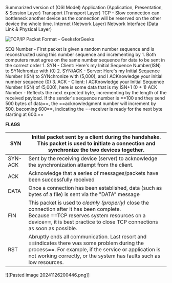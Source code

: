 Summarized version of (OSI Model)
Application (Application, Presentation, & Session Layer)
Transport (Transport Layer)
	TCP - Slow connection can bottleneck another device as the connection will be reserved on the other device the whole time.
Internet (Network Layer)
Network Interface (Data Link & Physical Layer)

![TCP/IP Packet Format - GeeksforGeeks](https://media.geeksforgeeks.org/wp-content/uploads/20230624200917/TCP-packet-format.jpg)

SEQ Number - First packet is given a random number sequence and is reconstructed using this number sequence and incrementing by 1. Both computers must agree on the same number sequence for data to be sent in the correct order 
	1. SYN - Client: Here's my Initial Sequence Number(ISN) to SYNchronize with (0)
	2. SYN/ACK - Server: Here's my Initial Sequence Number (ISN) to SYNchronize with (5,000), and I ACKnowledge your initial number sequence (0)
	3. ACK - Client: I ACKnowledge your Initial Sequence Number (ISN) of (5,000), here is some data that is my ISN+1 (0 + 1)
ACK Number - Reflects the next expected byte, incrementing by the length of the received payload.
	If the sender's sequence number is ==100 and they send 500 bytes of data==, the ==acknowledgment number will increment by 500, becoming 600==, indicating the ==receiver is ready for the next byte starting at 600.==

**FLAGS**

| SYN     | Initial packet sent by a client during the handshake. This packet is used to initiate a connection and synchronize the two devices together.                                                                                   |
| ------- | ------------------------------------------------------------------------------------------------------------------------------------------------------------------------------------------------------------------------------ |
| SYN-ACK | Sent by the receiving device (server) to acknowledge the synchronization attempt from the client.                                                                                                                              |
| ACK     | Acknowledge that a series of messages/packets have been successfully received                                                                                                                                                  |
| DATA    | Once a connection has been established, data (such as bytes of a file) is sent via the "DATA" message                                                                                                                          |
| FIN     | This packet is used to _cleanly (properly)_ close the connection after it has been complete. Because ==TCP reserves system resources on a device==, it is best practice to close TCP connections as soon as possible.          |
| RST     | Abruptly ends all communication. Last resort and ==indicates there was some problem during the process==. For example, if the service or application is not working correctly, or the system has faults such as low resources. |
![[Pasted image 20241126200446.png]]